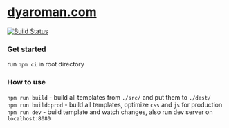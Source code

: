 # [dyaroman.com](https://dyaroman.com)

[![Build Status](https://travis-ci.org/dyaroman/cv.svg?branch=master)](https://travis-ci.org/dyaroman/cv)

### Get started

run `npm ci` in root directory  

### How to use

`npm run build` - build all templates from `./src/` and put them to `./dest/`  
`npm run build:prod` - build all templates, optimize `css` and `js` for production  
`npm run dev` - build template and watch changes, also run dev server on `localhost:8080`  
